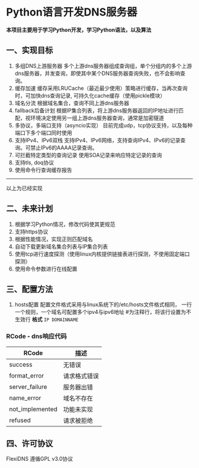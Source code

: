 # Python语言开发DNS服务器

**本项目主要用于学习Python开发，学习Python语法，以及算法**

## 一、实现目标
1. 多组DNS上游服务器
多个上游dns服务器组成查询组，单个分组内的多个上游dns服务器，并发查询，即使其中某个DNS服务器查询失败，也不会影响查询。
2. 缓存加速
缓存采用LRUCache（最近最少使用）策略进行缓存，当再次查询时，可加快dns查询记录, 可持久化cache缓存（使用pickle模块）
3. 域名分流
根据域名集合，查询不同上游dns服务器
4. fallback后备计划
根据IP集合列表，将上游dns服务器返回的IP地址进行匹配，视环境决定使用另一组上游dns服务器查询，通常是加密隧道
5. 多协议，多端口支持（asyncio实现）
目前完成udp，tcp协议支持，以及每种端口下多个端口同时使用
6. 支持IPv4、IPv6双栈
支持IPv4、IPv6网络，支持查询IPv4、IPv6的记录查询。可禁止IPv6的AAAA记录查询。
7. 可拦截特定类型的查询记录
使用SOA记录来响应特定记录的查询
8. 支持tls, doq协议
9. 使用命令行查询缓存报告

---
以上为已经实现
## 二、未来计划
1. 根据学习Python情况，修改代码使其更规范
2. 支持https协议
3. 根据性能情况，实现正则匹配域名
4. 自动下载更新域名集合列表与IP集合列表
5. 使用tcp进行速度探测（使用linux内核提供链接表进行探测，不使用固定端口探测）
6. 使用命令参数进行在线配置

## 三、配置方法
1. hosts配置
配置文件格式采用与linux系统下的/etc/hosts文件格式相同，
一行一个规则，一个域名可配置多个ipv4与ipv6地址
\#为注释行，将该行设置为不生效行
**格式**
`IP DOMAINNAME`

### RCode - dns响应代码
| RCode | 描述 |
| --- | --- |
| success | 无错误 |
| format_error | 请求格式错误 |
| server_failure | 服务器出错 |
| name_error | 域名不存在 |
| not_implemented | 功能未实现 |
| refused | 请求被拒绝 |

## 四、许可协议
FlexiDNS 遵循GPL v3.0协议
